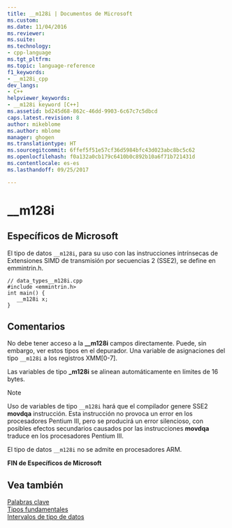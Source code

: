 ```yaml
---
title: __m128i | Documentos de Microsoft
ms.custom: 
ms.date: 11/04/2016
ms.reviewer: 
ms.suite: 
ms.technology:
- cpp-language
ms.tgt_pltfrm: 
ms.topic: language-reference
f1_keywords:
- __m128i_cpp
dev_langs:
- C++
helpviewer_keywords:
- __m128i keyword [C++]
ms.assetid: bd245d68-862c-46dd-9903-6c67c7c5dbcd
caps.latest.revision: 8
author: mikeblome
ms.author: mblome
manager: ghogen
ms.translationtype: HT
ms.sourcegitcommit: 6ffef5f51e57cf36d5984bfc43d023abc8bc5c62
ms.openlocfilehash: f0a132a0cb179c6410b0c892b10a6f71b721431d
ms.contentlocale: es-es
ms.lasthandoff: 09/25/2017

---
```

# <a name="m128i"></a>__m128i
## <a name="microsoft-specific"></a>Específicos de Microsoft  
 El tipo de datos `__m128i`, para su uso con las instrucciones intrínsecas de Extensiones SIMD de transmisión por secuencias 2 (SSE2), se define en emmintrin.h.  
  
```  
// data_types__m128i.cpp  
#include <emmintrin.h>  
int main() {  
   __m128i x;  
}  
```  
  
## <a name="remarks"></a>Comentarios  
 No debe tener acceso a la **__m128i** campos directamente. Puede, sin embargo, ver estos tipos en el depurador. Una variable de asignaciones del tipo `__m128i` a los registros XMM[0-7].  
  
 Las variables de tipo **_m128i** se alinean automáticamente en límites de 16 bytes.  
  
> [!NOTE]
>  Uso de variables de tipo `__m128i` hará que el compilador genere SSE2 **movdqa** instrucción. Esta instrucción no provoca un error en los procesadores Pentium III, pero se producirá un error silencioso, con posibles efectos secundarios causados por las instrucciones **movdqa** traduce en los procesadores Pentium III.  
  
 El tipo de datos `__m128i` no se admite en procesadores ARM.  
  
**FIN de Específicos de Microsoft**  
  
## <a name="see-also"></a>Vea también  
 [Palabras clave](../cpp/keywords-cpp.md)   
 [Tipos fundamentales](../cpp/fundamental-types-cpp.md)   
 [Intervalos de tipo de datos](../cpp/data-type-ranges.md)
